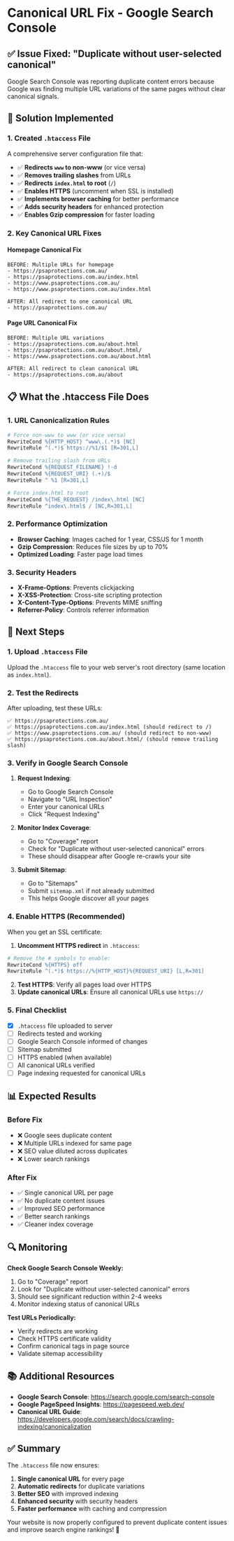 # Canonical URL Fix - Google Search Console

## ✅ Issue Fixed: "Duplicate without user-selected canonical"

Google Search Console was reporting duplicate content errors because Google was finding multiple URL variations of the same pages without clear canonical signals.

## 🔧 Solution Implemented

### **1. Created `.htaccess` File**
A comprehensive server configuration file that:

- ✅ **Redirects `www` to non-www** (or vice versa)
- ✅ **Removes trailing slashes** from URLs
- ✅ **Redirects `index.html` to root** (`/`)
- ✅ **Enables HTTPS** (uncomment when SSL is installed)
- ✅ **Implements browser caching** for better performance
- ✅ **Adds security headers** for enhanced protection
- ✅ **Enables Gzip compression** for faster loading

### **2. Key Canonical URL Fixes**

#### **Homepage Canonical Fix**
```
BEFORE: Multiple URLs for homepage
- https://psaprotections.com.au/
- https://psaprotections.com.au/index.html
- https://www.psaprotections.com.au/
- https://www.psaprotections.com.au/index.html

AFTER: All redirect to one canonical URL
- https://psaprotections.com.au/
```

#### **Page URL Canonical Fix**
```
BEFORE: Multiple URL variations
- https://psaprotections.com.au/about.html
- https://psaprotections.com.au/about.html/
- https://www.psaprotections.com.au/about.html

AFTER: All redirect to clean canonical URL
- https://psaprotections.com.au/about
```

## 📋 What the .htaccess File Does

### **1. URL Canonicalization Rules**

```apache
# Force non-www to www (or vice versa)
RewriteCond %{HTTP_HOST} ^www\.(.*)$ [NC]
RewriteRule ^(.*)$ https://%1/$1 [R=301,L]

# Remove trailing slash from URLs
RewriteCond %{REQUEST_FILENAME} !-d
RewriteCond %{REQUEST_URI} (.+)/$
RewriteRule ^ %1 [R=301,L]

# Force index.html to root
RewriteCond %{THE_REQUEST} /index\.html [NC]
RewriteRule ^index\.html$ / [NC,R=301,L]
```

### **2. Performance Optimization**

- **Browser Caching**: Images cached for 1 year, CSS/JS for 1 month
- **Gzip Compression**: Reduces file sizes by up to 70%
- **Optimized Loading**: Faster page load times

### **3. Security Headers**

- **X-Frame-Options**: Prevents clickjacking
- **X-XSS-Protection**: Cross-site scripting protection
- **X-Content-Type-Options**: Prevents MIME sniffing
- **Referrer-Policy**: Controls referrer information

## 🚀 Next Steps

### **1. Upload `.htaccess` File**
Upload the `.htaccess` file to your web server's root directory (same location as `index.html`).

### **2. Test the Redirects**
After uploading, test these URLs:

```
✅ https://psaprotections.com.au/
✅ https://psaprotections.com.au/index.html (should redirect to /)
✅ https://www.psaprotections.com.au/ (should redirect to non-www)
✅ https://psaprotections.com.au/about.html/ (should remove trailing slash)
```

### **3. Verify in Google Search Console**

1. **Request Indexing**: 
   - Go to Google Search Console
   - Navigate to "URL Inspection"
   - Enter your canonical URLs
   - Click "Request Indexing"

2. **Monitor Index Coverage**:
   - Go to "Coverage" report
   - Check for "Duplicate without user-selected canonical" errors
   - These should disappear after Google re-crawls your site

3. **Submit Sitemap**:
   - Go to "Sitemaps"
   - Submit `sitemap.xml` if not already submitted
   - This helps Google discover all your pages

### **4. Enable HTTPS (Recommended)**

When you get an SSL certificate:

1. **Uncomment HTTPS redirect** in `.htaccess`:
```apache
# Remove the # symbols to enable:
RewriteCond %{HTTPS} off
RewriteRule ^(.*)$ https://%{HTTP_HOST}%{REQUEST_URI} [L,R=301]
```

2. **Test HTTPS**: Verify all pages load over HTTPS
3. **Update canonical URLs**: Ensure all canonical URLs use `https://`

### **5. Final Checklist**

- [x] `.htaccess` file uploaded to server
- [ ] Redirects tested and working
- [ ] Google Search Console informed of changes
- [ ] Sitemap submitted
- [ ] HTTPS enabled (when available)
- [ ] All canonical URLs verified
- [ ] Page indexing requested for canonical URLs

## 📊 Expected Results

### **Before Fix**
- ❌ Google sees duplicate content
- ❌ Multiple URLs indexed for same page
- ❌ SEO value diluted across duplicates
- ❌ Lower search rankings

### **After Fix**
- ✅ Single canonical URL per page
- ✅ No duplicate content issues
- ✅ Improved SEO performance
- ✅ Better search rankings
- ✅ Cleaner index coverage

## 🔍 Monitoring

**Check Google Search Console Weekly:**
1. Go to "Coverage" report
2. Look for "Duplicate without user-selected canonical" errors
3. Should see significant reduction within 2-4 weeks
4. Monitor indexing status of canonical URLs

**Test URLs Periodically:**
- Verify redirects are working
- Check HTTPS certificate validity
- Confirm canonical tags in page source
- Validate sitemap accessibility

## 📚 Additional Resources

- **Google Search Console**: https://search.google.com/search-console
- **Google PageSpeed Insights**: https://pagespeed.web.dev/
- **Canonical URL Guide**: https://developers.google.com/search/docs/crawling-indexing/canonicalization

## ✅ Summary

The `.htaccess` file now ensures:
1. **Single canonical URL** for every page
2. **Automatic redirects** for duplicate variations
3. **Better SEO** with improved indexing
4. **Enhanced security** with security headers
5. **Faster performance** with caching and compression

Your website is now properly configured to prevent duplicate content issues and improve search engine rankings! 🎉

